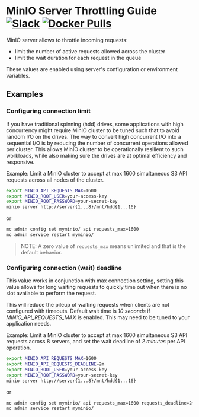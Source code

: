 # MinIO Server Throttling Guide [![Slack](https://slack.min.io/slack?type=svg)](https://slack.min.io) [![Docker Pulls](https://img.shields.io/docker/pulls/minio/minio.svg?maxAge=604800)](https://hub.docker.com/r/minio/minio/)

MinIO server allows to throttle incoming requests:

- limit the number of active requests allowed across the cluster
- limit the wait duration for each request in the queue

These values are enabled using server's configuration or environment variables.

## Examples
### Configuring connection limit
If you have traditional spinning (hdd) drives, some applications with high concurrency might require MinIO cluster to be tuned such that to avoid random I/O on the drives. The way to convert high concurrent I/O into a sequential I/O is by reducing the number of concurrent operations allowed per cluster. This allows MinIO cluster to be operationally resilient to such workloads, while also making sure the drives are at optimal efficiency and responsive.

Example: Limit a MinIO cluster to accept at max 1600 simultaneous S3 API requests across all nodes of the cluster.

```sh
export MINIO_API_REQUESTS_MAX=1600
export MINIO_ROOT_USER=your-access-key
export MINIO_ROOT_PASSWORD=your-secret-key
minio server http://server{1...8}/mnt/hdd{1...16}
```

or

```sh
mc admin config set myminio/ api requests_max=1600
mc admin service restart myminio/
```

> NOTE: A zero value of `requests_max` means unlimited and that is the default behavior.

### Configuring connection (wait) deadline
This value works in conjunction with max connection setting, setting this value allows for long waiting requests to quickly time out when there is no slot available to perform the request.

This will reduce the pileup of waiting requests when clients are not configured with timeouts. Default wait time is *10 seconds* if *MINIO_API_REQUESTS_MAX* is enabled. This may need to be tuned to your application needs.

Example: Limit a MinIO cluster to accept at max 1600 simultaneous S3 API requests across 8 servers, and set the wait deadline of *2 minutes* per API operation.

```sh
export MINIO_API_REQUESTS_MAX=1600
export MINIO_API_REQUESTS_DEADLINE=2m
export MINIO_ROOT_USER=your-access-key
export MINIO_ROOT_PASSWORD=your-secret-key
minio server http://server{1...8}/mnt/hdd{1...16}
```

or

```sh
mc admin config set myminio/ api requests_max=1600 requests_deadline=2m
mc admin service restart myminio/
```

